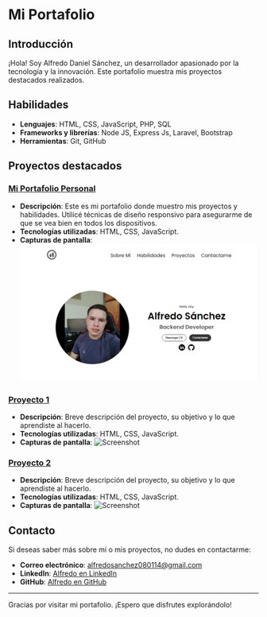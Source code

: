 # Mi Portafolio

## Introducción
¡Hola! Soy Alfredo Daniel Sánchez, un desarrollador apasionado por la tecnología y la innovación. Este portafolio muestra mis proyectos destacados realizados.

## Habilidades
- **Lenguajes**: HTML, CSS, JavaScript, PHP, SQL
- **Frameworks y librerías**: Node JS, Express Js, Laravel, Bootstrap
- **Herramientas**: Git, GitHub

## Proyectos destacados

### [Mi Portafolio Personal](https://alfredo-sanchez.github.io/portafolio/)
- **Descripción**: Este es mi portafolio donde muestro mis proyectos y habilidades. Utilicé técnicas de diseño responsivo para asegurarme de que se vea bien en todos los dispositivos.
- **Tecnologías utilizadas**: HTML, CSS, JavaScript.
- **Capturas de pantalla**: ![Screenshot](./assets/portfolio-pic-1.png)

### [Proyecto 1](https://github.com/tu-usuario/proyecto1)
- **Descripción**: Breve descripción del proyecto, su objetivo y lo que aprendiste al hacerlo.
- **Tecnologías utilizadas**: HTML, CSS, JavaScript.
- **Capturas de pantalla**: ![Screenshot](https://example.com/screenshot1.png)

### [Proyecto 2](https://github.com/tu-usuario/proyecto2)
- **Descripción**: Breve descripción del proyecto, su objetivo y lo que aprendiste al hacerlo.
- **Tecnologías utilizadas**: HTML, CSS, JavaScript.
- **Capturas de pantalla**: ![Screenshot](https://example.com/screenshot2.png)

## Contacto
Si deseas saber más sobre mí o mis proyectos, no dudes en contactarme:
- **Correo electrónico**: alfredosanchez080114@gmail.com
- **LinkedIn**: [Alfredo en LinkedIn](https://www.linkedin.com/in/alfredo-sanchezg/)
- **GitHub**: [Alfredo en GitHub](https://github.com/Alfredo-Sanchez)

---

Gracias por visitar mi portafolio. ¡Espero que disfrutes explorándolo!
